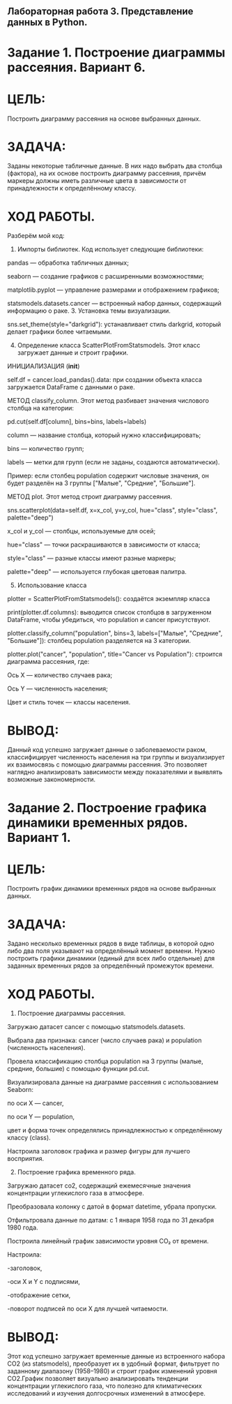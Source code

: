 ## Лабораторная работа 3. Представление данных в Python.
# Задание 1. Построение диаграммы рассеяния. Вариант 6. 
# ЦЕЛЬ: 
Построить диаграмму рассеяния на основе выбранных данных.
# ЗАДАЧА: 
Заданы некоторые табличные данные. В них надо выбрать два столбца (фактора), на их основе построить диаграмму рассеяния, причём маркеры должны иметь различные цвета в зависимости от принадлежности к определённому классу.
# ХОД РАБОТЫ. 
Разберём мой код:
1. Импорты библиотек. Код использует следующие библиотеки:

pandas — обработка табличных данных;

seaborn — создание графиков с расширенными возможностями;

matplotlib.pyplot — управление размерами и отображением графиков;

statsmodels.datasets.cancer — встроенный набор данных, содержащий информацию о раке.
3. Установка темы визуализации.

sns.set_theme(style="darkgrid"): устанавливает стиль darkgrid, который делает графики более читаемыми.

4. Определение класса ScatterPlotFromStatsmodels.
Этот класс загружает данные и строит графики.

ИНИЦИАЛИЗАЦИЯ (__init__)

self.df = cancer.load_pandas().data: при создании объекта класса загружается DataFrame с данными о раке.

МЕТОД classify_column. Этот метод разбивает значения числового столбца на категории:

pd.cut(self.df[column], bins=bins, labels=labels)

column — название столбца, который нужно классифицировать;

bins — количество групп;

labels — метки для групп (если не заданы, создаются автоматически).

Пример: если столбец population содержит числовые значения, он будет разделён на 3 группы ["Малые", "Средние", "Большие"].

МЕТОД plot. Этот метод строит диаграмму рассеяния.

sns.scatterplot(data=self.df, x=x_col, y=y_col, hue="class", style="class", palette="deep")

x_col и y_col — столбцы, используемые для осей;

hue="class" — точки раскрашиваются в зависимости от класса;

style="class" — разные классы имеют разные маркеры;

palette="deep" — используется глубокая цветовая палитра.

5. Использование класса

plotter = ScatterPlotFromStatsmodels(): создаётся экземпляр класса

print(plotter.df.columns): выводится список столбцов в загруженном DataFrame, чтобы убедиться, что population и cancer присутствуют.

plotter.classify_column("population", bins=3, labels=["Малые", "Средние", "Большие"]): столбец population разделяется на 3 категории.

plotter.plot("cancer", "population", title="Cancer vs Population"): cтроится диаграмма рассеяния, где:

Ось X — количество случаев рака;

Ось Y — численность населения;

Цвет и стиль точек — классы населения.
# ВЫВОД: 
Данный код успешно загружает данные о заболеваемости раком, классифицирует численность населения на три группы и визуализирует их взаимосвязь с помощью диаграммы рассеяния. Это позволяет наглядно анализировать зависимости между показателями и выявлять возможные закономерности.

# Задание 2. Построение графика динамики временных рядов. Вариант 1.
# ЦЕЛЬ: 
Построить график динамики временных рядов на основе выбранных данных.
# ЗАДАЧА: 
Задано несколько временных рядов в виде таблицы, в которой одно либо два поля указывают на определённый момент времени. Нужно построить графики динамики (единый для всех либо отдельные) для заданных временных рядов за определённый промежуток времени.
# ХОД РАБОТЫ. 
1. Построение диаграммы рассеяния.

Загружаю датасет cancer с помощью statsmodels.datasets.

Выбрала два признака: cancer (число случаев рака) и population (численность населения).

Провела классификацию столбца population на 3 группы (малые, средние, большие) с помощью функции pd.cut.

Визуализировала данные на диаграмме рассеяния с использованием Seaborn:

по оси X — cancer,

по оси Y — population,

цвет и форма точек определялись принадлежностью к определённому классу (class).

Настроила заголовок графика и размер фигуры для лучшего восприятия.

2. Построение графика временного ряда.

Загружаю датасет co2, содержащий ежемесячные значения концентрации углекислого газа в атмосфере.

Преобразовала колонку с датой в формат datetime, убрала пропуски.

Отфильтровала данные по датам: с 1 января 1958 года по 31 декабря 1980 года.

Построила линейный график зависимости уровня CO₂ от времени.

Настроила:

-заголовок,

-оси X и Y с подписями,

-отображение сетки,

-поворот подписей по оси X для лучшей читаемости.
# ВЫВОД: 
Этот код успешно загружает временные данные из встроенного набора CO2 (из statsmodels), преобразует их в удобный формат, фильтрует по заданному диапазону (1958–1980) и строит график изменений уровня CO2.График позволяет визуально анализировать тенденции концентрации углекислого газа, что полезно для климатических исследований и изучения долгосрочных изменений в атмосфере.
